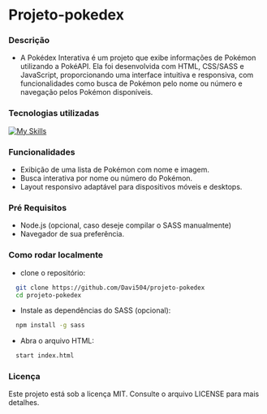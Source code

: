 # Projeto-pokedex

### Descrição

- A Pokédex Interativa é um projeto que exibe informações de Pokémon utilizando a PokéAPI. Ela foi desenvolvida com HTML, CSS/SASS e JavaScript, proporcionando uma interface intuitiva e responsiva, com funcionalidades como busca de Pokémon pelo nome ou número e navegação pelos Pokémon disponíveis.

### Tecnologias utilizadas

[![My Skills](https://skillicons.dev/icons?i=html,css,sass,javascript)](https://skillicons.dev)

### Funcionalidades

- Exibição de uma lista de Pokémon com nome e imagem.
- Busca interativa por nome ou número do Pokémon.
- Layout responsivo adaptável para dispositivos móveis e desktops.

### Pré Requisitos

- Node.js (opcional, caso deseje compilar o SASS manualmente)
- Navegador de sua preferência.
  
### Como rodar localmente

- clone o repositório:

``` sh
  git clone https://github.com/Davi504/projeto-pokedex
  cd projeto-pokedex
```

- Instale as dependências do SASS (opcional):
 
``` sh
  npm install -g sass 
```

- Abra o arquivo HTML:
``` sh
  start index.html
```

### Licença

Este projeto está sob a licença MIT. Consulte o arquivo LICENSE para mais detalhes.
